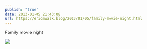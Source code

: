 ```yaml
---
publish: "true"
date: 2013-01-05 21:43:08
url: https://ericmwalk.blog/2013/01/05/family-movie-night.html
---
```


Family movie night

![](https://ericmwalk.blog/uploads/2022/855ea9ab70.jpg)